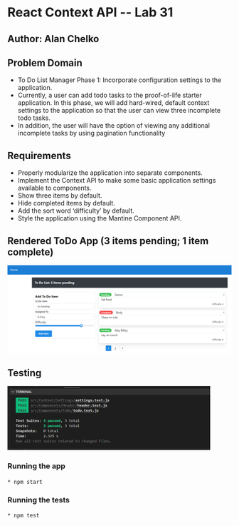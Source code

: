 # React Context API -- Lab 31

## Author: Alan Chelko

## Problem Domain

* To Do List Manager Phase 1: Incorporate configuration settings to the application.
* Currently, a user can add todo tasks to the proof-of-life starter application. In this phase, we will add hard-wired, default context settings to the application so that the user can view three incomplete todo tasks. 
* In addition, the user will have the option of viewing any additional incomplete tasks by using pagination functionality

## Requirements

* Properly modularize the application into separate components.
* Implement the Context API to make some basic application settings available to components.
* Show three items by default.
* Hide completed items by default.
* Add the sort word ‘difficulty’ by default.
* Style the application using the Mantine Component API.

## Rendered ToDo App (3 items pending; 1 item complete)

![Rendered App](src/assets/lab-31.png)

## Testing

![Testing](src/assets/lab-31-tests.png)

### Running the app

    * npm start 

### Running the tests

    * npm test

